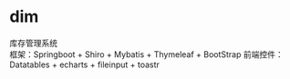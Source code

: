 # dim
库存管理系统
<br/>
框架：Springboot + Shiro + Mybatis + Thymeleaf + BootStrap
前端控件：Datatables + echarts + fileinput + toastr
